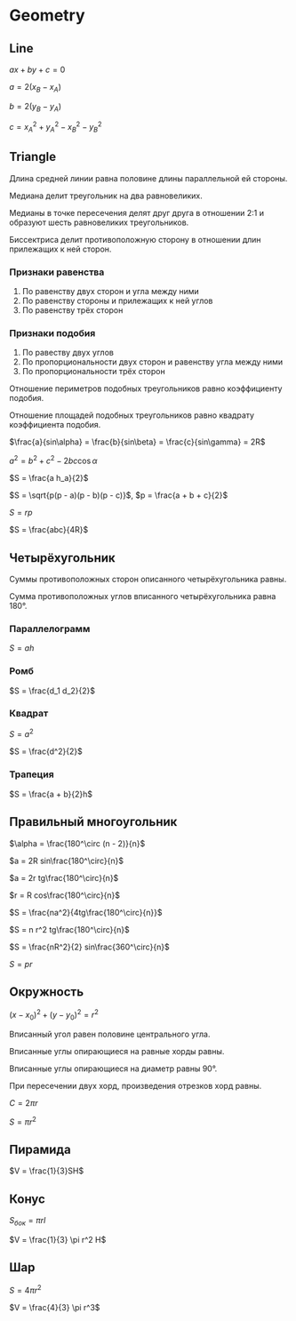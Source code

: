 # Geometry
## Line
$ax + by + c = 0$

$a = 2(x_B - x_A)$

$b = 2(y_B - y_A)$

$c = x_A^2 + y_A^2 - x_B^2 - y_B^2$

## Triangle
Длина средней линии равна половине длины параллельной ей стороны.

Медиана делит треугольник на два равновеликих.

Медианы в точке пересечения делят друг друга в отношении 2:1 и образуют шесть равновеликих треугольников.

Биссектриса делит противоположную сторону в отношении длин прилежащих к ней сторон.

### Признаки равенства
1. По равенству двух сторон и угла между ними
2. По равенству стороны и прилежащих к ней углов
3. По равенству трёх сторон

### Признаки подобия
1. По равеству двух углов
2. По пропорциональности двух сторон и равенству угла между ними
3. По пропорциональности трёх сторон

Отношение периметров подобных треугольников равно коэффициенту подобия.

Отношение площадей подобных треугольников равно квадрату коэффициента подобия.

$\frac{a}{sin\alpha} = \frac{b}{sin\beta} = \frac{c}{sin\gamma} = 2R$

$a^2 = b^2 + c^2 - 2bc\cos\alpha$

$S = \frac{a h_a}{2}$

$S = \sqrt{p(p - a)(p - b)(p - c)}$,
$p = \frac{a + b + c}{2}$

$S = rp$

$S = \frac{abc}{4R}$

## Четырёхугольник
Суммы противоположных сторон описанного четырёхугольника равны.

Сумма противоположных углов вписанного четырёхугольника равна 180°.

### Параллелограмм
$S = ah$

### Ромб
$S = \frac{d_1 d_2}{2}$

### Квадрат
$S = a^2$

$S = \frac{d^2}{2}$

### Трапеция
$S = \frac{a + b}{2}h$

## Правильный многоугольник

$\alpha = \frac{180^\circ (n - 2)}{n}$

$a = 2R sin\frac{180^\circ}{n}$

$a = 2r tg\frac{180^\circ}{n}$

$r = R cos\frac{180^\circ}{n}$

$S = \frac{na^2}{4tg\frac{180^\circ}{n}}$

$S = n r^2 tg\frac{180^\circ}{n}$

$S = \frac{nR^2}{2} sin\frac{360^\circ}{n}$

$S = pr$

## Окружность
$(x - x_0)^2 + (y - y_0)^2 = r^2$

Вписанный угол равен половине центрального угла.

Вписанные углы опирающиеся на равные хорды равны.

Вписанные углы опирающиеся на диаметр равны 90°.

При пересечении двух хорд, произведения отрезков хорд равны.

$C = 2\pi r$

$S = \pi r^2$

## Пирамида
$V = \frac{1}{3}SH$

## Конус
$S_{бок} = \pi rl$

$V = \frac{1}{3} \pi r^2 H$

## Шар
$S = 4\pi r^2$

$V = \frac{4}{3} \pi r^3$
